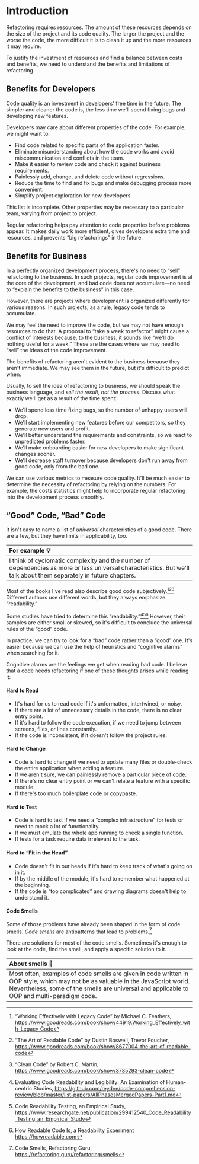 # Introduction

Refactoring requires resources. The amount of these resources depends on the size of the project and its code quality. The larger the project and the worse the code, the more difficult it is to clean it up and the more resources it may require.

To justify the investment of resources and find a balance between costs and benefits, we need to understand the benefits and limitations of refactoring.

## Benefits for Developers

Code quality is an investment in developers' free time in the future. The simpler and cleaner the code is, the less time we'll spend fixing bugs and developing new features.

Developers may care about different properties of the code. For example, we might want to:

- Find code related to specific parts of the application faster.
- Eliminate misunderstanding about how the code works and avoid miscommunication and conflicts in the team.
- Make it easier to review code and check it against business requirements.
- Painlessly add, change, and delete code without regressions.
- Reduce the time to find and fix bugs and make debugging process more convenient.
- Simplify project exploration for new developers.

This list is incomplete. Other properties may be necessary to a particular team, varying from project to project.

Regular refactoring helps pay attention to code properties before problems appear. It makes daily work more efficient, gives developers extra time and resources, and prevents “big refactorings” in the future.

## Benefits for Business

In a perfectly organized development process, there's no need to “sell” refactoring to the business. In such projects, regular code improvement is at the core of the development, and bad code does not accumulate—no need to “explain the benefits to the business” in this case.

However, there are projects where development is organized differently for various reasons. In such projects, as a rule, legacy code tends to accumulate.

We may feel the need to improve the code, but we may not have enough resources to do that. A proposal to “take a week to refactor” might cause a conflict of interests because, to the business, it sounds like “we'll do nothing useful for a week.” These are the cases where we may need to “sell” the ideas of the code improvement.

The benefits of refactoring aren't evident to the business because they aren't immediate. We may see them in the future, but it's difficult to predict when.

Usually, to sell the idea of refactoring to business, we should speak the business language, and _sell the result, not the process_. Discuss what exactly we'll get as a result of the time spent:

- We'll spend less time fixing bugs, so the number of unhappy users will drop.
- We'll start implementing new features before our competitors, so they generate new users and profit.
- We'll better understand the requirements and constraints, so we react to unpredicted problems faster.
- We'll make onboarding easier for new developers to make significant changes sooner.
- We'll decrease staff turnover because developers don't run away from good code, only from the bad one.

We can use various metrics to measure code quality. It'll be much easier to determine the necessity of refactoring by relying on the numbers. For example, the costs statistics might help to incorporate regular refactoring into the development process smoothly.

## “Good” Code, “Bad” Code

It isn't easy to name a list of _universal_ characteristics of a good code. There are a few, but they have limits in applicability, too.

| For example 💡                                                                                                                                                      |
| :------------------------------------------------------------------------------------------------------------------------------------------------------------------ |
| I think of cyclomatic complexity and the number of dependencies as more or less universal characteristics. But we'll talk about them separately in future chapters. |

Most of the books I've read also describe good code subjectively.[^workingeffectively][^readablecode][^cleancode] Different authors use different words, but they always emphasize “readability.”

Some studies have tried to determine this “readability.”[^evaluatingstudies][^readability][^howreadable] However, their samples are either small or skewed, so it's difficult to conclude the universal rules of the “good” code.

In practice, we can try to look for a “bad” code rather than a “good” one. It's easier because we can use the help of heuristics and “cognitive alarms” when searching for it.

Cognitive alarms are the feelings we get when reading bad code. I believe that a code needs refactoring if one of these thoughts arises while reading it:

#### Hard to Read

- It's hard for us to read code if it's unformatted, intertwined, or noisy.
- If there are a lot of unnecessary details in the code, there is no clear entry point.
- If it's hard to follow the code execution, if we need to jump between screens, files, or lines constantly.
- If the code is inconsistent, if it doesn't follow the project rules.

#### Hard to Change

- Code is hard to change if we need to update many files or double-check the entire application when adding a feature.
- If we aren't sure, we can painlessly remove a particular piece of code.
- If there's no clear entry point or we can't relate a feature with a specific module.
- If there's too much boilerplate code or copypaste.

#### Hard to Test

- Code is hard to test if we need a “complex infrastructure” for tests or need to mock a lot of functionality.
- If we must emulate the whole app running to check a single function.
- If tests for a task require data irrelevant to the task.

#### Hard to “Fit in the Head”

- Code doesn't fit in our heads if it's hard to keep track of what's going on in it.
- If by the middle of the module, it's hard to remember what happened at the beginning.
- If the code is “too complicated” and drawing diagrams doesn't help to understand it.

#### Code Smells

Some of those problems have already been shaped in the form of code smells. _Code smells_ are antipatterns that lead to problems.[^smells]

There are solutions for most of the code smells. Sometimes it's enough to look at the code, find the smell, and apply a specific solution to it.

| About smells 🦨                                                                                                                                                                                                                 |
| :------------------------------------------------------------------------------------------------------------------------------------------------------------------------------------------------------------------------------ |
| Most often, examples of code smells are given in code written in OOP style, which may not be as valuable in the JavaScript world. Nevertheless, some of the smells are universal and applicable to OOP and multi-paradigm code. |

[^workingeffectively]: “Working Effectively with Legacy Code” by Michael C. Feathers, https://www.goodreads.com/book/show/44919.Working_Effectively_with_Legacy_Code
[^readablecode]: “The Art of Readable Code” by Dustin Boswell, Trevor Foucher, https://www.goodreads.com/book/show/8677004-the-art-of-readable-code
[^cleancode]: “Clean Code” by Robert C. Martin, https://www.goodreads.com/book/show/3735293-clean-code
[^evaluatingstudies]: Evaluating Code Readability and Legibility: An Examination of Human-centric Studies, https://github.com/reydne/code-comprehension-review/blob/master/list-papers/AllPhasesMergedPapers-Part1.md
[^readability]: Code Readability Testing, an Empirical Study, https://www.researchgate.net/publication/299412540_Code_Readability_Testing_an_Empirical_Study
[^howreadable]: How Readable Code Is, a Readability Experiment https://howreadable.com
[^smells]: Code Smells, Refactoring Guru, https://refactoring.guru/refactoring/smells
